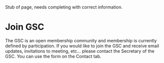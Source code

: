 Stub of page, needs completing with correct information.

# Join GSC
The GSC is an open membership community and membership is currently defined by participation. If you would like to join the GSC and receive email updates, invitations to meeting, etc… please contact the Secretary of the GSC. You can use the form on the Contact tab.
